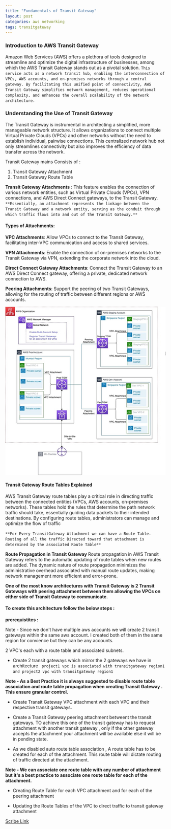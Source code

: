 ```yaml
---
title: "Fundamentals of Transit Gateway"
layout: post
categories: aws networking
tags: transitgateway  
---
```


### Introduction to AWS Transit Gateway
Amazon Web Services (AWS) offers a plethora of tools designed to streamline and optimize the digital infrastructure of businesses, among which the AWS Transit Gateway stands out as a pivotal solution. ```This service acts as a network transit hub, enabling the interconnection of VPCs, AWS accounts, and on-premises networks through a central gateway. By facilitating this unified point of connectivity, AWS Transit Gateway simplifies network management, reduces operational complexity, and enhances the overall scalability of the network architecture.```

### Understanding the Use of Transit Gateway

The Transit Gateway is instrumental in architecting a simplified, more manageable network structure. It allows organizations to connect multiple Virtual Private Clouds (VPCs) and other networks without the need to establish individual, pairwise connections. This centralized network hub not only streamlines connectivity but also improves the efficiency of data transfer across the network. 

Transit Gateway mains Consists of :
1. Transit Gateway Attachment 
2. Transit Gateway Route Table


**Transit Gateway Attachments** :
This feature enables the connection of various network entities, such as Virtual Private Clouds (VPCs), VPN connections, and AWS Direct Connect gateways, to the Transit Gateway. ```**Essentially, an attachment represents the linkage between the Transit Gateway and a network entity, serving as the conduit through which traffic flows into and out of the Transit Gateway.**```

#### Types of Attachments:

**VPC Attachments**: Allow VPCs to connect to the Transit Gateway, facilitating inter-VPC communication and access to shared services.

**VPN Attachments**: Enable the connection of on-premises networks to the Transit Gateway via VPN, extending the corporate network into the cloud.

**Direct Connect Gateway Attachments**: Connect the Transit Gateway to an AWS Direct Connect gateway, offering a private, dedicated network connection to AWS.

**Peering Attachments**: Support the peering of two Transit Gateways, allowing for the routing of traffic between different regions or AWS accounts.

![ss](/images/tgw_diagram.jpeg)

#### Transit Gateway Route Tables Explained
AWS Transit Gateway route tables play a critical role in directing traffic between the connected entities (VPCs, AWS accounts, on-premises networks). These tables hold the rules that determine the path network traffic should take, essentially guiding data packets to their intended destinations. By configuring route tables, administrators can manage and optimize the flow of traffic

```**For Every TransitGateway Attachment we can have a Route Table. Routing of all the traffic Directed toward that attachment is determined by the associated Route Table**```

**Route Propagation in Transit Gateway**
Route propagation in AWS Transit Gateway refers to the automatic updating of route tables when new routes are added.  The dynamic nature of route propagation minimizes the administrative overhead associated with manual route updates, making network management more efficient and error-prone. 


**One of the most know architectures with Transit Gateway is  2 Transit Gateways with peering attachment between them allowing the VPCs on either side of Transit Gateway to communicate.**

#### To create this architecture follow the below steps : 

**prerequistites :**

Note - Since we don't have multiple aws accounts we will create 2 transit gateways within the same aws account. I created both of them in the same region for convience but they can be any accounts. 

2 VPC's each with a route table and associated subnets. 

*  Create 2 transit gateways which mirror the 2 gateways we have in architecture 
``` project1 vpc is associated with transitgateway region1 and project2 vpc with transitgateway region1```

**Note - As a Best Practice it is always suggested to disable route table association and route table propagation when creating Transit Gateway . This ensure granular control.**

*  Create Transit Gateway VPC attachment with each VPC and their respective transit gateways.


*  Create a Transit Gateway peering attachment betweent the transit gateways. TO achieve this one of the transit gateway has to request attachment with another transit gateway , only if the other gateway accepts the attachment your attachment will be available else it will be in pending state.

* As we disabled auto route table association , A route table has to be created for each of the attachment. This route table will dictate routing of traffic directed at the attachment. 

**Note - We can associate one route table with any number of attachment but it's a best practice to associate one route table for each of the attachment.**

 * Creating Route Table for each VPC attachment and for each of the peering attachment 

* Updating the Route Tables of the VPC to direct traffic to transit gateway attachment 

[Scribe Link](https://scribehow.com/shared/Create_Transit_Gateway_with_Peering_between_Regions__S3WIwG37QjyHfSM2fWV7Kw)